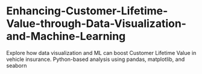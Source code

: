 # Enhancing-Customer-Lifetime-Value-through-Data-Visualization-and-Machine-Learning
Explore how data visualization and ML can boost Customer Lifetime Value in vehicle insurance. Python-based analysis using pandas, matplotlib, and seaborn
